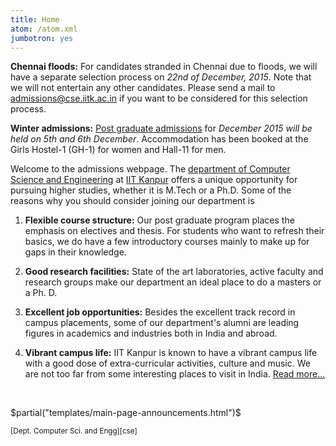 ```yaml
---
title: Home
atom: /atom.xml
jumbotron: yes
---
```


<div class="alert alert-danger">


**Chennai floods:** For candidates stranded in Chennai due to floods, we will have
a separate selection process on *22nd of December, 2015*.  Note that we will not entertain
any other candidates. Please send a mail to <admissions@cse.iitk.ac.in> if you want to
be considered for this selection process.


**Winter admissions:** [Post graduate admissions][winter-2015-announcement] for
*December 2015 will be held on 5th and 6th December*. Accommodation has been booked
at the Girls Hostel-1 (GH-1) for women and Hall-11 for men.

</div>




Welcome to the admissions webpage. The
[department of Computer Science and Engineering][cse] at
[IIT Kanpur][iitk] offers a unique opportunity for pursuing higher
studies, whether it is M.Tech or a Ph.D. Some of the reasons why you
should consider joining our department is

1. **Flexible course structure:** Our post graduate program places the
  emphasis on electives and thesis. For students who want to refresh
  their basics, we do have a few introductory courses mainly to make up
  for gaps in their knowledge.

2. **Good research facilities:** State of the art laboratories, active
   faculty and research groups make our department an ideal place to
   do a masters or a Ph. D.

3. **Excellent job opportunities:** Besides the excellent track record
   in campus placements, some of our department's alumni are leading
   figures in academics and industries both in India and abroad.

4. **Vibrant campus life:** IIT Kanpur is known to have a vibrant
   campus life with a good dose of extra-curricular activities, culture
   and music. We are not too far from some interesting places to visit in
   India. <a class="btn btn-default pull-right" href="/why/">
   Read more...</a>

<br/>



$partial("templates/main-page-announcements.html")$

<div class="text-left"><i class="fa fa-copyright"></i><small>[Dept. Computer Sci. and Engg][cse]</small>
</div>

[ann]: </announcements.html> "Read all $announcecount$"
[doaa]: <http://www.iitk.ac.in/doaa/DOAA/admissions.html>
[dec2014]: <http://www.iitk.ac.in/doaa/DOAA/admission2014_2.htm>
[dec2015-headsup]: </announcements/2015-09-10-Heads-up-Phd-admissions-December-2015>
[cse]: <http://cse.iitk.ac.in/>
[iitk]: <http://www.iitk.ac.in/>
[direct-phd]: </announcements/2014-09-29-Direct-Admission-without-GATE/>
[cfti]: <http://mhrd.gov.in/technical-education-1>
[portal]: <http://admissions.cse.iitk.ac.in> "Online application portal"
[winter-2015-announcement]: </announcements/2015-10-10-Winter-admissions-to-the-PG-program>
